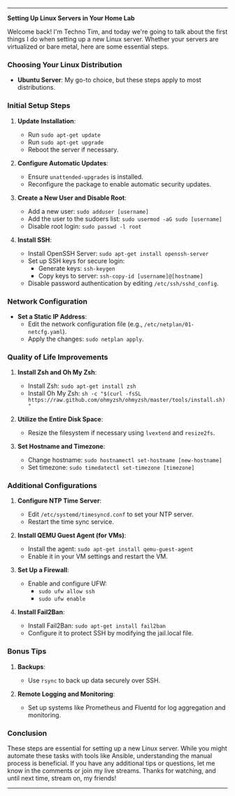 

---

**Setting Up Linux Servers in Your Home Lab**

Welcome back! I'm Techno Tim, and today we're going to talk about the first things I do when setting up a new Linux server. Whether your servers are virtualized or bare metal, here are some essential steps.

### Choosing Your Linux Distribution
- **Ubuntu Server**: My go-to choice, but these steps apply to most distributions.

### Initial Setup Steps
1. **Update Installation**:
   - Run `sudo apt-get update`
   - Run `sudo apt-get upgrade`
   - Reboot the server if necessary.

2. **Configure Automatic Updates**:
   - Ensure `unattended-upgrades` is installed.
   - Reconfigure the package to enable automatic security updates.

3. **Create a New User and Disable Root**:
   - Add a new user: `sudo adduser [username]`
   - Add the user to the sudoers list: `sudo usermod -aG sudo [username]`
   - Disable root login: `sudo passwd -l root`

4. **Install SSH**:
   - Install OpenSSH Server: `sudo apt-get install openssh-server`
   - Set up SSH keys for secure login:
     - Generate keys: `ssh-keygen`
     - Copy keys to server: `ssh-copy-id [username]@[hostname]`
   - Disable password authentication by editing `/etc/ssh/sshd_config`.

### Network Configuration
- **Set a Static IP Address**:
  - Edit the network configuration file (e.g., `/etc/netplan/01-netcfg.yaml`).
  - Apply the changes: `sudo netplan apply`.

### Quality of Life Improvements
1. **Install Zsh and Oh My Zsh**:
   - Install Zsh: `sudo apt-get install zsh`
   - Install Oh My Zsh: `sh -c "$(curl -fsSL https://raw.github.com/ohmyzsh/ohmyzsh/master/tools/install.sh)"`

2. **Utilize the Entire Disk Space**:
   - Resize the filesystem if necessary using `lvextend` and `resize2fs`.

3. **Set Hostname and Timezone**:
   - Change hostname: `sudo hostnamectl set-hostname [new-hostname]`
   - Set timezone: `sudo timedatectl set-timezone [timezone]`

### Additional Configurations
1. **Configure NTP Time Server**:
   - Edit `/etc/systemd/timesyncd.conf` to set your NTP server.
   - Restart the time sync service.

2. **Install QEMU Guest Agent (for VMs)**:
   - Install the agent: `sudo apt-get install qemu-guest-agent`
   - Enable it in your VM settings and restart the VM.

3. **Set Up a Firewall**:
   - Enable and configure UFW:
     - `sudo ufw allow ssh`
     - `sudo ufw enable`

4. **Install Fail2Ban**:
   - Install Fail2Ban: `sudo apt-get install fail2ban`
   - Configure it to protect SSH by modifying the jail.local file.

### Bonus Tips
1. **Backups**:
   - Use `rsync` to back up data securely over SSH.

2. **Remote Logging and Monitoring**:
   - Set up systems like Prometheus and Fluentd for log aggregation and monitoring.

### Conclusion
These steps are essential for setting up a new Linux server. While you might automate these tasks with tools like Ansible, understanding the manual process is beneficial. If you have any additional tips or questions, let me know in the comments or join my live streams. Thanks for watching, and until next time, stream on, my friends!

---

